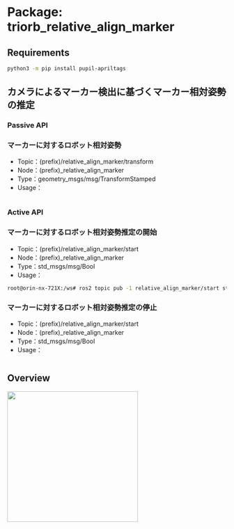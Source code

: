 # Package: triorb_relative_align_marker
## Requirements
```bash
python3 -m pip install pupil-apriltags
```

## カメラによるマーカー検出に基づくマーカー相対姿勢の推定
### Passive API
### マーカーに対するロボット相対姿勢
- Topic：(prefix)/relative_align_marker/transform
- Node：(prefix)_relative_align_marker
- Type：geometry_msgs/msg/TransformStamped
- Usage：
```bash
```

### Active API
### マーカーに対するロボット相対姿勢推定の開始
- Topic：(prefix)/relative_align_marker/start
- Node：(prefix)_relative_align_marker
- Type：std_msgs/msg/Bool
- Usage：
```bash
root@orin-nx-721X:/ws# ros2 topic pub -1 relative_align_marker/start std_msgs/msg/Bool
```

### マーカーに対するロボット相対姿勢推定の停止
- Topic：(prefix)/relative_align_marker/start
- Node：(prefix)_relative_align_marker
- Type：std_msgs/msg/Bool
- Usage：
```bash
```

## Overview
<img src="figs/overview.png" width="300">